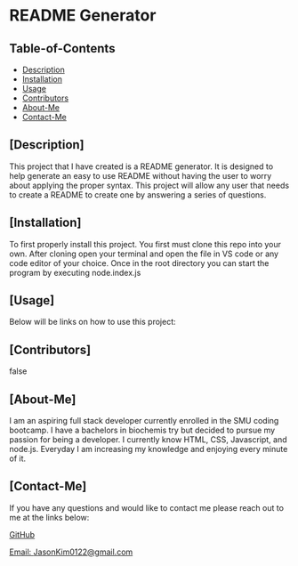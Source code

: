 

  # README Generator

  ## Table-of-Contents

  * [Description](#description)
  * [Installation](#installation)
  * [Usage](#usage)
  * [Contributors](#contributors)
  * [About-Me](#About-Me)
  * [Contact-Me](#Contact-Me)

  ## [Description]
  This project that I have created is a README generator. It is designed to help generate an easy to use README without having the user to worry about applying the proper syntax. This project will allow any user that needs to create a README to create one by answering a series of questions. 

  ## [Installation]
  To first properly install this project. You first must clone this repo into your own. After cloning open your terminal and open the file in VS code or any code editor of your choice. Once in the root directory you can start the program by executing node.index.js

  ## [Usage]
  Below will be links on how to use this project:

  ## [Contributors]
  false

  
  

  ## [About-Me]
  I am an aspiring full stack developer currently enrolled in the SMU coding bootcamp. I have a bachelors in biochemis
  try but decided to pursue my passion for being a developer. I currently know HTML, CSS, Javascript, and node.js. Everyday I am
  increasing my knowledge and enjoying every minute of it.

  ## [Contact-Me]

  If you have any questions and would like to contact me please reach out to me at the links below:

  [GitHub](github.com/JasonKim0122)

  [Email: JasonKim0122@gmail.com](mailto:JasonKim0122@gmail.com)
